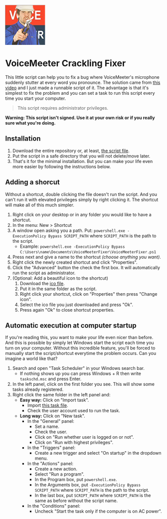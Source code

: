 ![](https://github.com/EmpireDemocratiqueDuPoulpe/VoiceMeeterCracklingFixer/blob/main/IconSet/128.png)

# VoiceMeeter Crackling Fixer
This little script can help you to fix a bug where VoiceMeeter's microphone suddenly stutter at every word you pronounce. The solution came from [this video](https://www.youtube.com/watch?v=71HrZfR_Fro) and I just made a runnable script of it. The advantage is that it's simplest to fix the problem and you can set a task to run this script every time you start your computer.

> This script requires administrator privileges.

**Warning: This script isn't signed. Use it at your own risk or if you really sure what you're doing.**

## Installation

1. Download the entire repository or, at least, [the script file](https://github.com/EmpireDemocratiqueDuPoulpe/VoiceMeeterCracklingFixer/blob/main/VoiceMeeterFixer.ps1).
2. Put the script in a safe directory that you will not delete/move later.
3. That's it for the minimal installation. But you can make your life even more easier by following the instructions below.

## Adding a shorcut
Without a shortcut, double clicking the file doesn't run the script. And you can't run it with elevated privileges simply by right clicking it. The shortcut will make all of this much simpler.

1. Right click on your desktop or in any folder you would like to have a shortcut.
2. In the menu: New > Shortcut
3. A window open asking you a path. Put: `powershell.exe -ExecutionPolicy Bypass SCRIPT_PATH` where `SCRIPT_PATH` is the path to the script.
    - Example: `powershell.exe -ExecutionPolicy Bypass C:\Users\name\Documents\VoiceMeeterFixer\VoiceMeeterFixer.ps1`
4. Press next and give a name to the shortcut _(choose anything you want)_.
5. Right click the newly created shortcut and click "Properties".
7. Click the "Advanced" button the check the first box. It will automatically run the script as administrator.
8. (Optional: Add a beautiful icon to the shortcut)
    1. Download the [ico file](https://github.com/EmpireDemocratiqueDuPoulpe/VoiceMeeterCracklingFixer/blob/main/IconSet/icon.ico).
    2. Put it in the same folder as the script.
    3. Right click your shortcut, click on "Properties" then press "Change icon".
    4. Select the ico file you just downloaded and press "Ok".
    5. Press again "Ok" to close shortcut properties.

## Automatic execution at computer startup
If you're reading this, you want to make your life even nicer than before. And this is possible by simply let Windows start the script each time you turn on your computer. Without this incredible feature, you'll be forced to manually start the script/shortcut everytime the problem occurs. Can you imagine a world like that?

1. Search and open "Task Scheduler" in your Windows search bar.
    - If nothing shows up you can press Windows + R then write `taskschd.msc` and press Enter. 
2. In the left panel, click on the first folder you see. This will show some tasks already registered.
3. Right click the same folder in the left panel and:
    - **Easy way:** Click on "Import task".
        - Import [this task file](https://github.com/EmpireDemocratiqueDuPoulpe/VoiceMeeterCracklingFixer/blob/main/VoiceMeeterFixerTask.xml).
        - Check the user account used to run the task.
    - **Long way:** Click on "New task".
        - In the "General" panel:
            - Set a name.
            - Check the user.
            - Click on "Run whether user is logged on or not".
            - Click on "Run with highest privileges".
        - In the "Triggers" panel:
            - Create a new trigger and select "On startup" in the dropdown menu.
        - In the "Actions" panel:
            - Create a new action.
            - Select "Run a program".
            - In the Program box, put `powershell.exe`.
            - In the Arguments box, put `-ExecutionPolicy Bypass SCRIPT_PATH` where `SCRIPT_PATH` is the path to the script.
            - In the last box, put `SCRIPT_PATH` where `SCRIPT_PATH` is the same as before without the script name.
        - In the "Conditions" panel:
            - Uncheck "Start the task only if the computer is on AC power".
